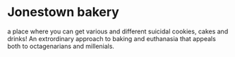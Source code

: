 # Jonestown bakery
a place where you can get various and different suicidal cookies, cakes and drinks!
An extrordinary approach to baking and euthanasia that appeals both to octagenarians and millenials.
